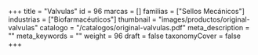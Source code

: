+++
title = "Valvulas"
id = 96
marcas = []
familias = ["Sellos Mecánicos"]
industrias = ["Biofarmacéuticos"]
thumbnail = "images/productos/original-valvulas"
catalogo = "/catalogos/original-valvulas.pdf"
meta_description = ""
meta_keywords = ""
weight = 96
draft = false
taxonomyCover = false
+++
